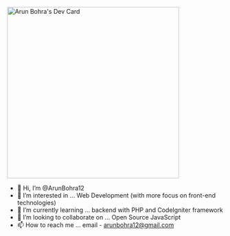 <a href="https://app.daily.dev/ArunBohra12"><img src="https://api.daily.dev/devcards/9bd1930a0e88421cb1c082ddca19f397.png?r=448" width="400" alt="Arun Bohra's Dev Card"/></a>

- 👋 Hi, I’m @ArunBohra12
- 👀 I’m interested in ... Web Development (with more focus on front-end technologies)
- 🌱 I’m currently learning ... backend with PHP and CodeIgniter framework
- 💞️ I’m looking to collaborate on ... Open Source JavaScript
- 📫 How to reach me ... email - arunbohra12@gmail.com
